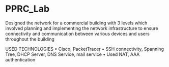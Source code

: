 # PPRC_Lab
Designed the network for a commercial building with 3 levels which involved planning and implementing the network
infrastructure to ensure connectivity and communication between various devices and users throughout the building

USED TECHNOLOGIES
• Cisco, PacketTracer
• SSH connectivity, Spanning Tree, DHCP Server, DNS Service, mail service
• Used NAT, AAA authentication
